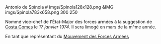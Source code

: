 Antonio de Spínola # imgs/Spinola128x128.png
&IMG imgs/Spinola783x658.png 300 250

Nommé vice-chef de l'État-Major des forces armées à la suggestion de [Costa Gomes](TODO) le *17 janvier 1974*. Il sera limogé en mars de la m^me année.

En tant que représentant du [Mouvement des Forces Armées](TODO)